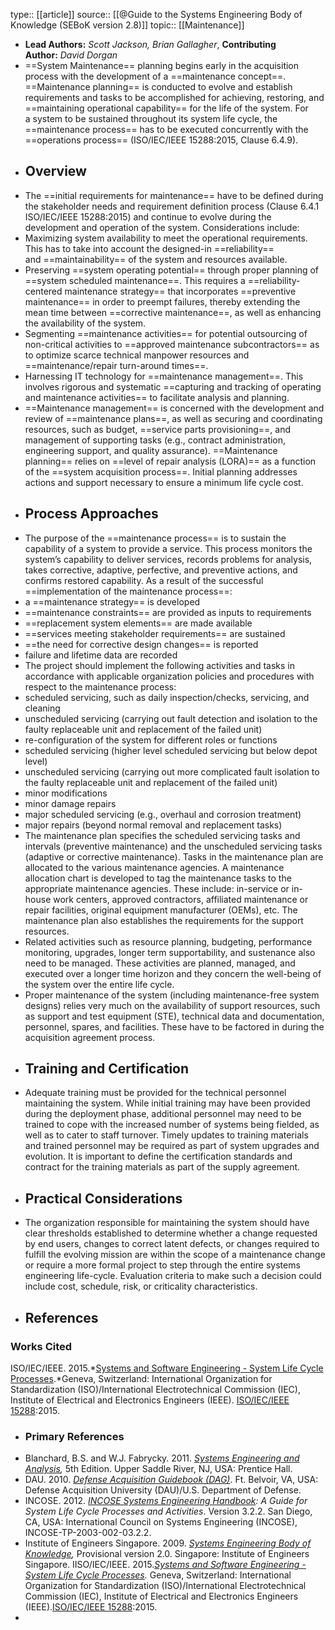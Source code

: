 type:: [[article]]
source:: [[@Guide to the Systems Engineering Body of Knowledge (SEBoK version 2.8)]]
topic:: [[Maintenance]]

- **Lead Authors:** *Scott Jackson, Brian Gallagher*, **Contributing Author:** *David Dorgan*
- ==System Maintenance== planning begins early in the acquisition process with the development of a ==maintenance concept==. ==Maintenance planning== is conducted to evolve and establish requirements and tasks to be accomplished for achieving, restoring, and ==maintaining operational capability== for the life of the system. For a system to be sustained throughout its system life cycle, the ==maintenance process== has to be executed concurrently with the ==operations process== (ISO/IEC/IEEE 15288:2015, Clause 6.4.9).
- ## Overview
- The ==initial requirements for maintenance== have to be defined during the stakeholder needs and requirement definition process (Clause 6.4.1 ISO/IEC/IEEE 15288:2015) and continue to evolve during the development and operation of the system. Considerations include:
- Maximizing system availability to meet the operational requirements. This has to take into account the designed-in ==reliability== and ==maintainability== of the system and resources available.
- Preserving ==system operating potential== through proper planning of ==system scheduled maintenance==. This requires a ==reliability-centered maintenance strategy== that incorporates ==preventive maintenance== in order to preempt failures, thereby extending the mean time between ==corrective maintenance==, as well as enhancing the availability of the system.
- Segmenting ==maintenance activities== for potential outsourcing of non-critical activities to ==approved maintenance subcontractors== as to optimize scarce technical manpower resources and ==maintenance/repair turn-around times==.
- Harnessing IT technology for ==maintenance management==. This involves rigorous and systematic ==capturing and tracking of operating and maintenance activities== to facilitate analysis and planning.
- ==Maintenance management== is concerned with the development and review of ==maintenance plans==, as well as securing and coordinating resources, such as budget, ==service parts provisioning==, and management of supporting tasks (e.g., contract administration, engineering support, and quality assurance). ==Maintenance planning== relies on ==level of repair analysis (LORA)== as a function of the ==system acquisition process==. Initial planning addresses actions and support necessary to ensure a minimum life cycle cost.
- ## Process Approaches
- The purpose of the ==maintenance process== is to sustain the capability of a system to provide a service. This process monitors the system’s capability to deliver services, records problems for analysis, takes corrective, adaptive, perfective, and preventive actions, and confirms restored capability. As a result of the successful ==implementation of the maintenance process==:
- a ==maintenance strategy== is developed
- ==maintenance constraints== are provided as inputs to requirements
- ==replacement system elements== are made available
- ==services meeting stakeholder requirements== are sustained
- ==the need for corrective design changes== is reported
- failure and lifetime data are recorded
- The project should implement the following activities and tasks in accordance with applicable organization policies and procedures with respect to the maintenance process:
- scheduled servicing, such as daily inspection/checks, servicing, and cleaning
- unscheduled servicing (carrying out fault detection and isolation to the faulty replaceable unit and replacement of the failed unit)
- re-configuration of the system for different roles or functions
- scheduled servicing (higher level scheduled servicing but below depot level)
- unscheduled servicing (carrying out more complicated fault isolation to the faulty replaceable unit and replacement of the failed unit)
- minor modifications
- minor damage repairs
- major scheduled servicing (e.g., overhaul and corrosion treatment)
- major repairs (beyond normal removal and replacement tasks)
- The maintenance plan specifies the scheduled servicing tasks and intervals (preventive maintenance) and the unscheduled servicing tasks (adaptive or corrective maintenance). Tasks in the maintenance plan are allocated to the various maintenance agencies. A maintenance allocation chart is developed to tag the maintenance tasks to the appropriate maintenance agencies. These include: in-service or in-house work centers, approved contractors, affiliated maintenance or repair facilities, original equipment manufacturer (OEMs), etc. The maintenance plan also establishes the requirements for the support resources.
- Related activities such as resource planning, budgeting, performance monitoring, upgrades, longer term supportability, and sustenance also need to be managed. These activities are planned, managed, and executed over a longer time horizon and they concern the well-being of the system over the entire life cycle.
- Proper maintenance of the system (including maintenance-free system designs) relies very much on the availability of support resources, such as support and test equipment (STE), technical data and documentation, personnel, spares, and facilities. These have to be factored in during the acquisition agreement process.
- ## Training and Certification
- Adequate training must be provided for the technical personnel maintaining the system. While initial training may have been provided during the deployment phase, additional personnel may need to be trained to cope with the increased number of systems being fielded, as well as to cater to staff turnover. Timely updates to training materials and trained personnel may be required as part of system upgrades and evolution. It is important to define the certification standards and contract for the training materials as part of the supply agreement.
- ## Practical Considerations
- The organization responsible for maintaining the system should have clear thresholds established to determine whether a change requested by end users, changes to correct latent defects, or changes required to fulfill the evolving mission are within the scope of a maintenance change or require a more formal project to step through the entire systems engineering life-cycle. Evaluation criteria to make such a decision could include cost, schedule, risk, or criticality characteristics.
- ## References
### Works Cited
ISO/IEC/IEEE. 2015.*[Systems and Software Engineering - System Life Cycle Processes](https://sebokwiki.org/wiki/ISO/IEC/IEEE_15288).*Geneva, Switzerland: International Organization for Standardization (ISO)/International Electrotechnical Commission (IEC), Institute of Electrical and Electronics Engineers (IEEE). [ISO/IEC/IEEE 15288](https://sebokwiki.org/wiki/ISO/IEC/IEEE_15288):2015.
- ### Primary References
- Blanchard, B.S. and W.J. Fabrycky. 2011. *[Systems Engineering and Analysis](https://sebokwiki.org/wiki/Systems_Engineering_and_Analysis),* 5th Edition. Upper Saddle River, NJ, USA: Prentice Hall.
- DAU. 2010. *[Defense Acquisition Guidebook (DAG)](https://sebokwiki.org/wiki/Defense_Acquisition_Guidebook_(DAG))*. Ft. Belvoir, VA, USA: Defense Acquisition University (DAU)/U.S. Department of Defense.
- INCOSE. 2012. *[INCOSE Systems Engineering Handbook](https://sebokwiki.org/wiki/INCOSE_Systems_Engineering_Handbook): A Guide for System Life Cycle Processes and Activities*. Version 3.2.2. San Diego, CA, USA: International Council on Systems Engineering (INCOSE), INCOSE-TP-2003-002-03.2.2.
- Institute of Engineers Singapore. 2009. *[Systems Engineering Body of Knowledge](https://sebokwiki.org/wiki/Systems_Engineering_Body_of_Knowledge_(Singapore)),* Provisional version 2.0. Singapore: Institute of Engineers Singapore.
  IISO/IEC/IEEE. 2015.*[Systems and Software Engineering - System Life Cycle Processes](https://sebokwiki.org/wiki/ISO/IEC/IEEE_15288).* Geneva, Switzerland: International Organization for Standardization (ISO)/International Electrotechnical Commission (IEC), Institute of Electrical and Electronics Engineers (IEEE).[ISO/IEC/IEEE 15288](https://sebokwiki.org/wiki/ISO/IEC/IEEE_15288):2015.
-